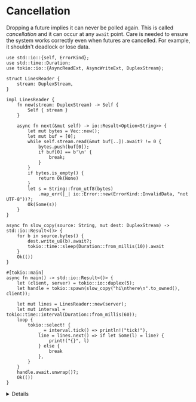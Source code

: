 # Cancellation

Dropping a future implies it can never be polled again. This is called _cancellation_
and it can occur at any `await` point. Care is needed to ensure the system works
correctly even when futures are cancelled. For example, it shouldn't deadlock or
lose data.

```rust,editable,compile_fail
use std::io::{self, ErrorKind};
use std::time::Duration;
use tokio::io::{AsyncReadExt, AsyncWriteExt, DuplexStream};

struct LinesReader {
    stream: DuplexStream,
}

impl LinesReader {
    fn new(stream: DuplexStream) -> Self {
        Self { stream }
    }

    async fn next(&mut self) -> io::Result<Option<String>> {
        let mut bytes = Vec::new();
        let mut buf = [0];
        while self.stream.read(&mut buf[..]).await? != 0 {
            bytes.push(buf[0]);
            if buf[0] == b'\n' {
                break;
            }
        }
        if bytes.is_empty() {
            return Ok(None)
        }
        let s = String::from_utf8(bytes)
            .map_err(|_| io::Error::new(ErrorKind::InvalidData, "not UTF-8"))?;
        Ok(Some(s))
    }
}

async fn slow_copy(source: String, mut dest: DuplexStream) -> std::io::Result<()> {
    for b in source.bytes() {
        dest.write_u8(b).await?;
        tokio::time::sleep(Duration::from_millis(10)).await
    }
    Ok(())
}

#[tokio::main]
async fn main() -> std::io::Result<()> {
    let (client, server) = tokio::io::duplex(5);
    let handle = tokio::spawn(slow_copy("hi\nthere\n".to_owned(), client));

    let mut lines = LinesReader::new(server);
    let mut interval = tokio::time::interval(Duration::from_millis(60));
    loop {
        tokio::select! {
            _ = interval.tick() => println!("tick!"),
            line = lines.next() => if let Some(l) = line? {
                print!("{}", l)
            } else {
                break
            },
        }
    }
    handle.await.unwrap()?;
    Ok(())
}
```

<details>

- The compiler doesn't help with cancellation-safety. You need to read API
  documentation and consider what state your `async fn` holds.

- Unlike `panic` and `?`, cancellation is part of normal control flow
  (vs error-handling).

- The example loses parts of the string.

  - Whenever the `tick()` branch finishes first, `next()` and its `buf` are dropped.

  - `LinesReader` can be made cancellation-safe by making `buf` part of the struct:
    ```rust,compile_fail
    struct LinesReader {
        stream: DuplexStream,
        bytes: Vec<u8>,
        buf: [u8; 1],
    }

    impl LinesReader {
        fn new(stream: DuplexStream) -> Self {
            Self { stream, bytes: Vec::new(), buf: [0] }
        }
        async fn next(&mut self) -> io::Result<Option<String>> {
            // prefix buf and bytes with self.
            // ...
            let raw = std::mem::take(&mut self.bytes);
            let s = String::from_utf8(raw)
            // ...
        }
    }
    ```

- [`Interval::tick`](https://docs.rs/tokio/latest/tokio/time/struct.Interval.html#method.tick)
  is cancellation-safe because it keeps track of whether a tick has been 'delivered'.

- [`AsyncReadExt::read`](https://docs.rs/tokio/latest/tokio/io/trait.AsyncReadExt.html#method.read)
  is cancellation-safe because it either returns or doesn't read data.

- [`AsyncBufReadExt::read_line`](https://docs.rs/tokio/latest/tokio/io/trait.AsyncBufReadExt.html#method.read_line)
  is similar to the example and _isn't_ cancellation-safe. See its documentation
  for details and alternatives.

</details>
